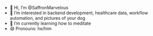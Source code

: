 - 👋 Hi, I’m @SaffronMarvelous
- 👀 I’m interested in backend development, healthcare data, workflow automation, and pictures of your dog
- 🌱 I’m currently learning how to meditate
- 😄 Pronouns: he/him
<!---
- 💞️ I’m looking to collaborate on ...
- 📫 How to reach me ...
- ⚡ Fun fact: ...
--->
<!---
SaffronMarvelous/SaffronMarvelous is a ✨ special ✨ repository because its `README.md` (this file) appears on your GitHub profile.
You can click the Preview link to take a look at your changes.
--->
